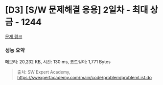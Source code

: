 # [D3] [S/W 문제해결 응용] 2일차 - 최대 상금 - 1244 

[문제 링크](https://swexpertacademy.com/main/code/problem/problemDetail.do?contestProbId=AV15Khn6AN0CFAYD) 

### 성능 요약

메모리: 20,232 KB, 시간: 130 ms, 코드길이: 1,771 Bytes



> 출처: SW Expert Academy, https://swexpertacademy.com/main/code/problem/problemList.do